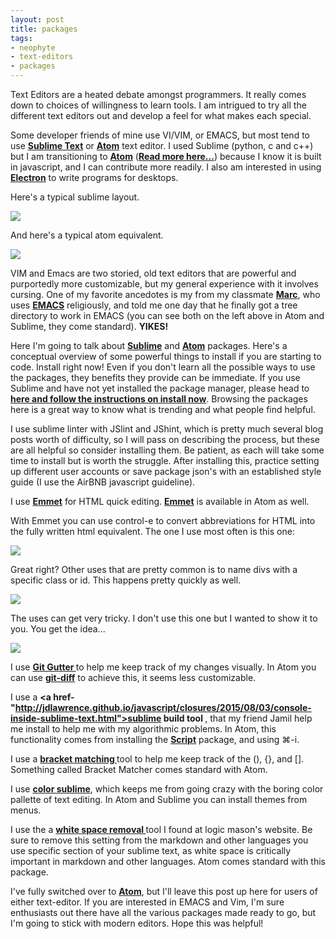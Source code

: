 ```yaml
---
layout: post
title: packages
tags:
- neophyte
- text-editors
- packages
---
```


Text Editors are a heated debate amongst programmers. It really comes down to choices of willingness to learn tools. I am intrigued to try all the different text editors out and develop a feel for what makes each special.

Some developer friends of mine use VI/VIM, or EMACS, but most tend to use **<a href="http://www.sublimetext.com/3">Sublime Text</a>** or **<a href="https://Atom.io/">Atom</a>** text editor. I used Sublime (python, c and c++) but I am transitioning to **<a href="https://Atom.io/">Atom</a>** (**<a href="https://en.wikipedia.org/wiki/Atom_(text_editor)" target="_blank">Read more here...</a>**) because I know it is built in javascript, and I can contribute more readily. I also am interested in using **<a href="http://electron.atom.io/">Electron</a>** to write programs for desktops.

Here's a typical sublime layout.

<image src="sublime.png"/>

And here's a typical atom equivalent.

<image src="atom.png"/>

VIM and Emacs are two storied, old text editors that are powerful and purportedly more customizable, but my general experience with it involves cursing. One of my favorite ancedotes is my from my classmate **<a href="http://www.marcchristophe.com/">Marc</a>**, who uses **<a href="https://www.gnu.org/software/emacs/">EMACS</a>** religiously, and told me one day that he finally got a tree directory to work in EMACS (you can see both on the left above in Atom and Sublime, they come standard). **YIKES!**

Here I'm going to talk about **<a href="http://www.sublimetext.com/3">Sublime</a>** and **<a href="https://Atom.io/">Atom</a>** packages. Here's a conceptual overview of some powerful things to install if you are starting to code. Install right now! Even if you don't learn all the possible ways to use the packages, they benefits they provide can be immediate. If you use Sublime and have not yet installed the package manager, please head to **<a href="https://packagecontrol.io/">here and follow the instructions on install now</a>**. Browsing the packages here is a great way to know what is trending and what people find helpful.

I use sublime linter with JSlint and JShint, which is pretty much several blog posts worth of difficulty, so I will pass on describing the process, but these are all helpful so consider installing them. Be patient, as each will take some time to install but is worth the struggle. After installing this, practice setting up different user accounts or save package json's with an established style guide (I use the AirBNB javascript guideline).

I use **<a href="https://gist.github.com/max-mykhailenko/41d0c3991d92f38dcbc6">Emmet</a>** for HTML quick editing. **<a href="https://github.com/emmetio/emmet-atom">Emmet</a>** is available in Atom as well.

With Emmet you can use control-e to convert abbreviations for HTML into the fully written html equivalent. The one I use most often is this one:

<image src="emmet1.png"/>

Great right? Other uses that are pretty common is to name divs with a specific class or id. This happens pretty quickly as well.

<image src="emmet2.png"/>

The uses can get very tricky. I don't use this one but I wanted to show it to you. You get the idea...

<image src="emmet3.png"/>

I use **<a href="https://packagecontrol.io/packages/GitGutter"> Git Gutter </a>** to help me keep track of my changes visually. In Atom you can use **<a href="https://github.com/atom/git-diff">git-diff</a>**  to achieve this, it seems less customizable.

I use a **<a href-"http://jdlawrence.github.io/javascript/closures/2015/08/03/console-inside-sublime-text.html">sublime build tool </a>**, that my friend Jamil help me install to help me with my algorithmic problems. In Atom, this functionality comes from installing the **<a href="https://github.com/rgbkrk/atom-script">Script</a>** package, and using ⌘-i.

I use a **<a href="https://packagecontrol.io/packages/BracketHighlighter">bracket matching </a>** tool to help me keep track of the (), {}, and []. Something called Bracket Matcher comes standard with Atom.

I use **<a href="http://colorsublime.com/">color sublime</a>**, which keeps me from going crazy with the boring color pallette of text editing. In Atom and Sublime you can install themes from menus.

I use the a **<a href="http://logicmason.com/2013/strip-trailing-whitespace-every-time-you-save-a-file-in-sublime-text/"> white space removal </a>** tool I found at logic mason's website. Be sure to remove this setting from the markdown and other languages you use specific section of your sublime text, as white space is critically important in markdown and other languages. Atom comes standard with this package.

I've fully switched over to **<a href="https://Atom.io/">Atom</a>**, but I'll leave this post up here for users of either text-editor. If you are interested in EMACS and Vim, I'm sure enthusiasts out there have all the various packages made ready to go, but I'm going to stick with modern editors. Hope this was helpful!
